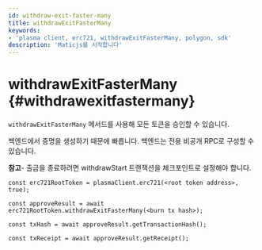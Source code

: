 ```yaml
---
id: withdraw-exit-faster-many
title: withdrawExitFasterMany
keywords:
- 'plasma client, erc721, withdrawExitFasterMany, polygon, sdk'
description: 'Maticjs를 시작합니다'
---
```


# withdrawExitFasterMany {#withdrawexitfastermany}

`withdrawExitFasterMany` 메서드를 사용해 모든 토큰을 승인할 수 있습니다.

백엔드에서 증명을 생성하기 때문에 빠릅니다. 백엔드는 전용 비공개 RPC로 구성할 수 있습니다.

**참고**- 출금을 종료하려면 withdrawStart 트랜잭션을 체크포인트로 설정해야 합니다.

```
const erc721RootToken = plasmaClient.erc721(<root token address>, true);

const approveResult = await erc721RootToken.withdrawExitFasterMany(<burn tx hash>);

const txHash = await approveResult.getTransactionHash();

const txReceipt = await approveResult.getReceipt();

```
